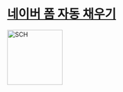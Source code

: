 # [네이버 폼 자동 채우기](https://chromewebstore.google.com/detail/%EB%84%A4%EC%9D%B4%EB%B2%84-%ED%8F%BC-%EC%9E%90%EB%8F%99-%EC%B1%84%EC%9A%B0%EA%B8%B0/pbnbiknmokkmeechohdjbbbmgdoefpee)

<img width="128" height="128" alt="SCH" src="https://github.com/user-attachments/assets/001312b8-91f0-4e27-b1e9-95b5d711e840" />
